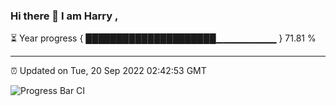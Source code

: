 ### Hi there 👋 I am Harry , 

⏳ Year progress { █████████████████████▁▁▁▁▁▁▁▁▁ } 71.81 %

---

⏰ Updated on Tue, 20 Sep 2022 02:42:53 GMT

![Progress Bar CI](https://github.com/duykhang68/duykhang68/workflows/Progress%20Bar%20CI/badge.svg)
